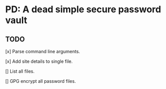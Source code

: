 # PD: A dead simple secure password vault


## TODO

[x] Parse command line arguments.

[x] Add site details to single file.

[] List all files.

[] GPG encrypt all password files.
